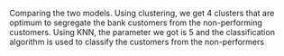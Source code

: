 Comparing the two models. Using clustering, we get 4 clusters that are optimum to segregate the bank customers from the non-performing customers. 
Using KNN, the parameter we got is 5 and the classification algorithm is used to classify the customers from the non-performers
